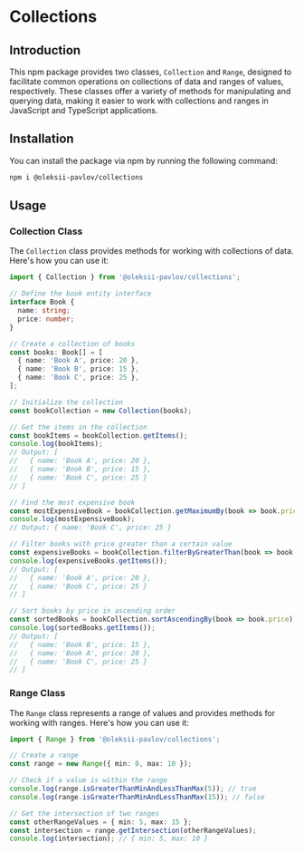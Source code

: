 # Collections

## Introduction

This npm package provides two classes, `Collection` and `Range`, designed to facilitate common operations on collections of data and ranges of values, respectively. These classes offer a variety of methods for manipulating and querying data, making it easier to work with collections and ranges in JavaScript and TypeScript applications.

## Installation

You can install the package via npm by running the following command:

```bash
npm i @oleksii-pavlov/collections
```

## Usage

### Collection Class

The `Collection` class provides methods for working with collections of data. Here's how you can use it:

```typescript
import { Collection } from '@oleksii-pavlov/collections';

// Define the book entity interface
interface Book {
  name: string;
  price: number;
}

// Create a collection of books
const books: Book[] = [
  { name: 'Book A', price: 20 },
  { name: 'Book B', price: 15 },
  { name: 'Book C', price: 25 },
];

// Initialize the collection
const bookCollection = new Collection(books);

// Get the items in the collection
const bookItems = bookCollection.getItems();
console.log(bookItems);
// Output: [
//   { name: 'Book A', price: 20 },
//   { name: 'Book B', price: 15 },
//   { name: 'Book C', price: 25 }
// ]

// Find the most expensive book
const mostExpensiveBook = bookCollection.getMaximumBy(book => book.price);
console.log(mostExpensiveBook);
// Output: { name: 'Book C', price: 25 }

// Filter books with price greater than a certain value
const expensiveBooks = bookCollection.filterByGreaterThan(book => book.price, 20);
console.log(expensiveBooks.getItems());
// Output: [
//   { name: 'Book A', price: 20 },
//   { name: 'Book C', price: 25 }
// ]

// Sort books by price in ascending order
const sortedBooks = bookCollection.sortAscendingBy(book => book.price);
console.log(sortedBooks.getItems());
// Output: [
//   { name: 'Book B', price: 15 },
//   { name: 'Book A', price: 20 },
//   { name: 'Book C', price: 25 }
// ]

```

### Range Class

The `Range` class represents a range of values and provides methods for working with ranges. Here's how you can use it:

```typescript
import { Range } from '@oleksii-pavlov/collections';

// Create a range
const range = new Range({ min: 0, max: 10 });

// Check if a value is within the range
console.log(range.isGreaterThanMinAndLessThanMax(5)); // true
console.log(range.isGreaterThanMinAndLessThanMax(15)); // false

// Get the intersection of two ranges
const otherRangeValues = { min: 5, max: 15 };
const intersection = range.getIntersection(otherRangeValues);
console.log(intersection); // { min: 5, max: 10 }
```